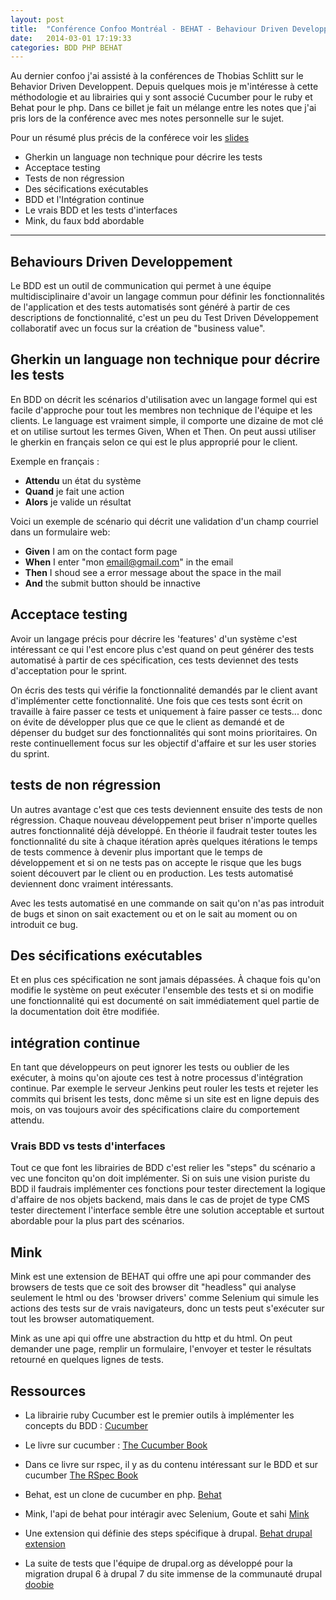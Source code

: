 ```yaml
---
layout: post
title:  "Conférence Confoo Montréal - BEHAT - Behaviour Driven Developpement"
date:   2014-03-01 17:19:33
categories: BDD PHP BEHAT
---
```

Au dernier confoo j'ai assisté à la conférences de Thobias Schlitt sur le Behavior 
Driven Developpent. Depuis quelques mois je m'intéresse à cette méthodologie et 
au librairies qui y sont associé Cucumber pour le ruby et Behat pour le php. 
Dans ce billet je fait un mélange entre les notes que j'ai pris lors de la 
conférence avec mes notes personnelle sur le sujet.

Pour un résumé plus précis de la conférece voir les 
[slides](http://qafoo.com/talks/14_02_confoo_behave_behavior_driven_development.pdf)

- Gherkin un language non technique pour décrire les tests
- Acceptace testing
- Tests de non régression
- Des sécifications exécutables
- BDD et l'Intégration continue
- Le vrais BDD et les tests d'interfaces
- Mink, du faux bdd abordable
    
    
********************************************************************************
  
## Behaviours Driven Developpement 

Le BDD est un outil de communication qui permet à une équipe multidisciplinaire 
d'avoir un langage commun pour définir les fonctionnalités de l'application et 
des tests automatisés sont généré à partir de ces descriptions de fonctionnalité,
c'est un peu du Test Driven Développement collaboratif avec un focus sur la 
création de "business value".

## Gherkin un language non technique pour décrire les tests  ##

En BDD on décrit les scénarios d'utilisation avec un langage formel qui est facile
d'approche pour tout les membres non technique de l'équipe et les clients. Le 
language est vraiment simple, il comporte une dizaine de mot clé et on utilise 
surtout les termes Given, When et Then. On peut aussi utiliser le gherkin en 
français selon ce qui est le plus approprié pour le client.

Exemple en français :

- **Attendu** un état du système
- **Quand**  je fait une action
- **Alors**  je valide un résultat

Voici un exemple de scénario qui décrit une validation d'un champ courriel dans 
un formulaire web:

- **Given**  I am on the contact form page
- **When**  I enter "mon email@gmail.com" in the email
- **Then**  I shoud see a error message about the space in the mail
- **And**  the submit button should be innactive

## Acceptace testing ##

Avoir un langage précis pour décrire les 'features' d'un système c'est intéressant 
ce qui l'est encore plus c'est quand on peut générer des tests automatisé à partir
de ces spécification, ces tests deviennet des tests d'acceptation pour le sprint.

On écris des tests qui vérifie la fonctionnalité demandés par le client avant 
d'implémenter cette fonctionnalité. Une fois que ces tests sont écrit on 
travaille à faire passer ce tests et uniquement à faire passer ce tests... donc 
on évite de développer plus que ce que le client as demandé et de dépenser du 
budget sur des fonctionnalités qui sont moins prioritaires. On reste 
continuellement focus sur les objectif d'affaire et sur les user stories du sprint.

## tests de non régression ##

Un autres avantage c'est que ces tests deviennent ensuite des tests de non 
régression. Chaque nouveau développement peut briser n'importe quelles autres 
fonctionnalité déjà développé. En théorie il faudrait tester toutes les 
fonctionnalité du site à chaque itération après quelques itérations le temps de 
tests commence à devenir plus important que le temps de développement et si on ne 
tests pas on accepte le risque que les bugs soient découvert par le client ou en 
production. Les tests automatisé deviennent donc vraiment intéressants.

Avec les tests automatisé en une commande on sait qu'on n'as pas introduit de bugs
et sinon on sait exactement ou et on le sait au moment ou on introduit ce bug.

## Des sécifications exécutables ##

Et en plus ces spécification ne sont jamais dépassées. À chaque fois qu'on 
modifie le système on peut exécuter l'ensemble des tests et si on modifie une 
fonctionnalité qui est documenté on sait immédiatement quel partie de la 
documentation doit être modifiée.

## intégration continue ##

En tant que développeurs on peut ignorer les tests ou oublier de les exécuter, à
moins qu'on ajoute ces test à notre processus d'intégration continue. Par exemple 
le serveur Jenkins peut rouler les tests et rejeter les commits qui brisent les
tests, donc même si un site est en ligne depuis des mois, on vas toujours avoir
des spécifications claire du comportement attendu.

### Vrais BDD vs tests d'interfaces  ###

Tout ce que font les librairies de BDD c'est relier les "steps" du scénario a
vec une fonciton qu'on doit implémenter. Si on suis une vision puriste du BDD il 
faudrais implémenter ces fonctions pour tester directement la logique d'affaire
de nos objets backend, mais dans le cas de projet de type CMS tester directement 
l'interface semble être une solution acceptable et surtout abordable pour la plus 
part des scénarios.

## Mink ##

Mink est une extension de BEHAT qui offre une api pour commander des browsers de
tests que ce soit des browser dit "headless" qui analyse seulement le html ou
des 'browser drivers' comme Selenium qui simule les actions des tests sur de 
vrais navigateurs, donc un tests peut s'exécuter sur tout les browser 
automatiquement.

Mink as une api qui offre une abstraction du http et du html. On peut demander 
une page, remplir un formulaire, l'envoyer et tester le résultats retourné en 
quelques lignes de tests.

## Ressources ##

- La librairie ruby Cucumber est le premier outils à implémenter les concepts du
BDD  :
[ Cucumber ](http://cukes.info/)

- Le livre sur cucumber :
[ The Cucumber Book ](http://pragprog.com/book/hwcuc/the-cucumber-book)

- Dans ce livre sur rspec, il y as du contenu intéressant sur le BDD et sur cucumber
[ The RSpec Book ](http://pragprog.com/book/achbd/the-rspec-book)

- Behat, est un clone de cucumber en php.
[ Behat ](http://behat.org/)

- Mink, l'api de behat pour intéragir avec Selenium, Goute et sahi
[ Mink ](http://mink.behat.org/)

- Une extension qui définie des steps spécifique à drupal.
[ Behat drupal extension ](https://drupal.org/project/drupalextension)

- La suite de tests que l'équipe de drupal.org as développé pour la migration
drupal 6 à drupal 7 du site immense de la communauté drupal
[ doobie ](https://drupal.org/project/doobie)


